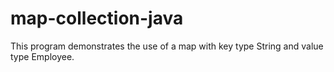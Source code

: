 # map-collection-java
This program demonstrates the use of a map with key type String and value type Employee.
